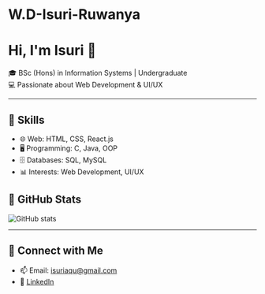 # W.D-Isuri-Ruwanya
# Hi, I'm Isuri 👋  

🎓 BSc (Hons) in Information Systems | Undergraduate  
💻 Passionate about Web Development & UI/UX  
  

---

## 🔹 Skills  
- 🌐 Web: HTML, CSS, React.js  
- 🖥 Programming: C, Java, OOP  
- 🗄 Databases: SQL, MySQL  
- 📊 Interests: Web Development, UI/UX  

## 🔹 GitHub Stats  
![GitHub stats](https://github-readme-stats.vercel.app/api?username=wd-isuri&show_icons=true&theme=radical)

---

## 🔹 Connect with Me  
- 📫 Email: isuriaqu@gmail.com
- 💼 [LinkedIn](https://www.linkedin.com/in/isuri-ruwanya-b3a065335/)  
